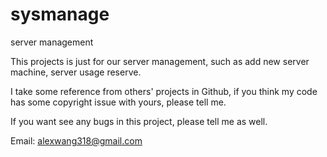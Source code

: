 # sysmanage
server management

This projects is just for our server management, such as add new server machine, server usage reserve.

I take some reference from others' projects in Github, if you think my code has some copyright issue with yours, please tell me.

If you want see any bugs in this project, please tell me as well.

Email: alexwang318@gmail.com
